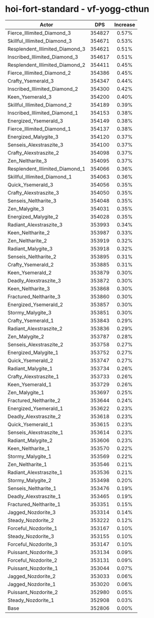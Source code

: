 # hoi-fort-standard - vf-yogg-cthun
| Actor | DPS | Increase |
|---|:---:|:---:|
|Fierce_Illimited_Diamond_3|354827|0.57%|
|Skillful_Illimited_Diamond_3|354671|0.53%|
|Resplendent_Illimited_Diamond_3|354621|0.51%|
|Inscribed_Illimited_Diamond_3|354617|0.51%|
|Resplendent_Illimited_Diamond_2|354411|0.45%|
|Fierce_Illimited_Diamond_2|354386|0.45%|
|Crafty_Ysemerald_3|354347|0.44%|
|Inscribed_Illimited_Diamond_2|354300|0.42%|
|Keen_Ysemerald_3|354200|0.40%|
|Skillful_Illimited_Diamond_2|354189|0.39%|
|Inscribed_Illimited_Diamond_1|354153|0.38%|
|Energized_Ysemerald_3|354149|0.38%|
|Fierce_Illimited_Diamond_1|354137|0.38%|
|Energized_Malygite_3|354120|0.37%|
|Senseis_Alexstraszite_3|354100|0.37%|
|Crafty_Alexstraszite_2|354098|0.37%|
|Zen_Neltharite_3|354095|0.37%|
|Resplendent_Illimited_Diamond_1|354066|0.36%|
|Skillful_Illimited_Diamond_1|354063|0.36%|
|Quick_Ysemerald_3|354056|0.35%|
|Crafty_Alexstraszite_3|354050|0.35%|
|Senseis_Neltharite_3|354048|0.35%|
|Zen_Malygite_3|354031|0.35%|
|Energized_Malygite_2|354028|0.35%|
|Radiant_Alexstraszite_3|353993|0.34%|
|Keen_Neltharite_2|353987|0.33%|
|Zen_Neltharite_2|353919|0.32%|
|Radiant_Malygite_3|353918|0.32%|
|Senseis_Neltharite_2|353895|0.31%|
|Crafty_Ysemerald_2|353885|0.31%|
|Keen_Ysemerald_2|353879|0.30%|
|Deadly_Alexstraszite_3|353872|0.30%|
|Keen_Neltharite_3|353868|0.30%|
|Fractured_Neltharite_3|353860|0.30%|
|Energized_Ysemerald_2|353857|0.30%|
|Stormy_Malygite_3|353851|0.30%|
|Crafty_Ysemerald_1|353843|0.29%|
|Radiant_Alexstraszite_2|353836|0.29%|
|Zen_Malygite_2|353787|0.28%|
|Senseis_Alexstraszite_2|353758|0.27%|
|Energized_Malygite_1|353752|0.27%|
|Quick_Ysemerald_2|353747|0.27%|
|Radiant_Malygite_1|353734|0.26%|
|Crafty_Alexstraszite_1|353733|0.26%|
|Keen_Ysemerald_1|353729|0.26%|
|Zen_Malygite_1|353697|0.25%|
|Fractured_Neltharite_2|353644|0.24%|
|Energized_Ysemerald_1|353622|0.23%|
|Deadly_Alexstraszite_2|353618|0.23%|
|Quick_Ysemerald_1|353615|0.23%|
|Senseis_Alexstraszite_1|353614|0.23%|
|Radiant_Malygite_2|353606|0.23%|
|Keen_Neltharite_1|353570|0.22%|
|Stormy_Malygite_1|353569|0.22%|
|Zen_Neltharite_1|353546|0.21%|
|Radiant_Alexstraszite_1|353536|0.21%|
|Stormy_Malygite_2|353498|0.20%|
|Senseis_Neltharite_1|353476|0.19%|
|Deadly_Alexstraszite_1|353465|0.19%|
|Fractured_Neltharite_1|353351|0.15%|
|Jagged_Nozdorite_3|353314|0.14%|
|Steady_Nozdorite_2|353222|0.12%|
|Forceful_Nozdorite_1|353167|0.10%|
|Steady_Nozdorite_3|353155|0.10%|
|Forceful_Nozdorite_3|353147|0.10%|
|Puissant_Nozdorite_3|353134|0.09%|
|Forceful_Nozdorite_2|353131|0.09%|
|Puissant_Nozdorite_1|353044|0.07%|
|Jagged_Nozdorite_2|353033|0.06%|
|Jagged_Nozdorite_1|353020|0.06%|
|Puissant_Nozdorite_2|352980|0.05%|
|Steady_Nozdorite_1|352908|0.03%|
|Base|352806|0.00%|
